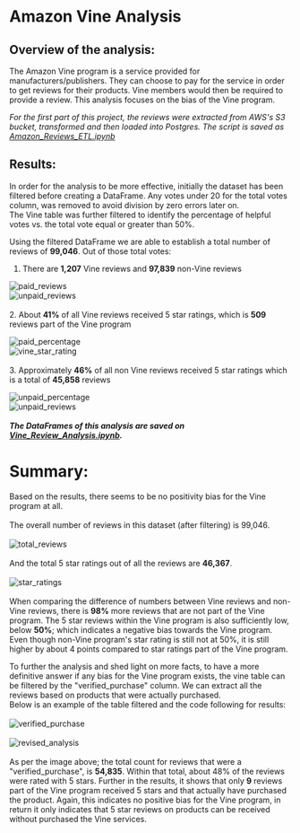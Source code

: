# Amazon Vine Analysis

## Overview of the analysis: 

The Amazon Vine program is a service provided for manufacturers/publishers.  They can choose to pay for the service in order to get reviews for their products.  Vine members would then be required to provide a review.  This analysis focuses on the bias of the Vine program. <br>

*For the first part of this project, the reviews were extracted from AWS's S3 bucket, transformed and then loaded into Postgres.  The script is saved as [Amazon_Reviews_ETL.ipynb](https://github.com/taranahassan/Amazon_Vine_Analysis/blob/main/notebooks/Amazon_Reviews_ETL.ipynb)*

## Results: 

In order for the analysis to be more effective, initially the dataset has been filtered before creating a DataFrame.  Any votes under 20 for the total votes column, was removed to avoid division by zero errors later on. <br>
The Vine table was further filtered to identify the percentage of helpful votes vs. the total vote equal or greater than 50%.
<br>

Using the filtered DataFrame we are able to establish a total number of reviews of **99,046**.  Out of those total votes:

  1.  There are **1,207** Vine reviews and **97,839** non-Vine reviews<br>
  
![paid_reviews](https://user-images.githubusercontent.com/75437852/114918412-0d436100-9df5-11eb-8ddf-9e059482b5d3.PNG)
<br>
![unpaid_reviews](https://user-images.githubusercontent.com/75437852/114918447-159b9c00-9df5-11eb-9bc0-c25ef542bb1d.PNG)
<br>
<br>
  2.  About **41%** of all Vine reviews received 5 star ratings, which is **509** reviews part of the Vine program <br>
   
![paid_percentage](https://user-images.githubusercontent.com/75437852/114918662-5398c000-9df5-11eb-8041-dcb40eb16aee.PNG)
<br>
![vine_star_rating](https://user-images.githubusercontent.com/75437852/114918701-627f7280-9df5-11eb-8649-df8d87e782c1.PNG)
<br>
<br>
  3.  Approximately **46%** of all non Vine reviews received 5 star ratings which is a total of **45,858** reviews <br>
  
 ![unpaid_percentage](https://user-images.githubusercontent.com/75437852/114918794-82169b00-9df5-11eb-8dc9-4e022cfc8e41.PNG)<br>
![unpaid_reviews](https://user-images.githubusercontent.com/75437852/114918807-85aa2200-9df5-11eb-936a-fafbbf8767ad.PNG)
<br>
<br>
***The DataFrames of this analysis are saved on [Vine_Review_Analysis.ipynb](https://github.com/taranahassan/Amazon_Vine_Analysis/blob/main/notebooks/Vine_Review_Analysis.ipynb).*** <br>

# Summary: 

Based on the results, there seems to be no positivity bias for the Vine program at all.  
<br>
The overall number of reviews in this dataset (after filtering) is 99,046.
<br>
<br>
![total_reviews](https://user-images.githubusercontent.com/75437852/114918923-a5d9e100-9df5-11eb-84ac-b58a018217c9.PNG)
<br>
<br>
And the total 5 star ratings out of all the reviews are **46,367**. 
<br>
<br>
![star_ratings](https://user-images.githubusercontent.com/75437852/114919223-f8b39880-9df5-11eb-93c5-033951669557.PNG) <br>
<br>
When comparing the difference of numbers between Vine reviews and non-Vine reviews, there is **98%** more reviews that are not part of the Vine program.  The 5 star reviews within the Vine program is also sufficiently low, below **50%**; which indicates a negative bias towards the Vine program.  Even though non-Vine program's star rating is still not at 50%, it is still higher by about 4 points compared to star ratings part of the Vine program.<br>

To further the analysis and shed light on more facts, to have a more definitive answer if any bias for the Vine program exists, the vine table can be filtered by the "verified_purchase" column. We can extract all the reviews based on products that were actually purchased. <br>
Below is an example of the table filtered and the code following for results: 
<br>
<br>
![verified_purchase](https://user-images.githubusercontent.com/75437852/114971915-60e09980-9e4b-11eb-94d0-a2fd68211e8f.PNG)
<br>
<br>
![revised_analysis](https://user-images.githubusercontent.com/75437852/114971589-a18be300-9e4a-11eb-9d24-f7c28d25d4d6.PNG)
<br>
<br>
As per the image above; the total count for reviews that were a "verified_purchase", is **54,835**.  Within that total, about 48% of the reviews were rated with 5 stars.  Further in the results, it shows that only **9** reviews part of the Vine program received 5 stars and that actually have purchased the product.  Again, this indicates no positive bias for the Vine program, in return it only indicates that 5 star reviews on products can be received without purchased the Vine services.
